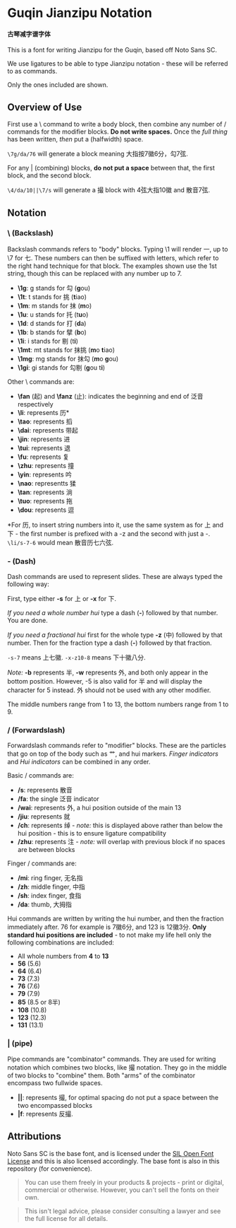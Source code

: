 # Guqin Jianzipu Notation

#### 古琴减字谱字体

This is a font for writing Jianzipu for the Guqin, based off Noto Sans SC.

We use ligatures to be able to type Jianzipu notation - these will be referred to as commands.

Only the ones included are shown.

## Overview of Use

First use a \ command to write a body block, then combine any number of / commands for the modifier blocks. **Do not write spaces.** Once the *full thing* has been written, *then* put a (halfwidth) space.

`\7g/da/76` will generate a block meaning 大指按7徽6分，勾7弦.

For any | (combining) blocks, **do not put a space** between that, the first block, and the second block.

`\4/da/10||\7/s` will generate a 撮 block with 4弦大指10徽 and 散音7弦.

## Notation

### \\ (Backslash)

Backslash commands refers to "body" blocks. Typing \\1 will render 一, up to \\7 for 七. These numbers can then be suffixed with letters, which refer to the right hand technique for that block. The examples shown use the 1st string, though this can be replaced with any number up to 7.

* **\\1g**: g stands for 勾 (**g**ou)
* **\\1t**: t stands for 挑 (**t**iao)
* **\\1m**: m stands for 抹 (**m**o)
* **\\1u**: u stands for 托 (t**u**o)
* **\\1d**: d stands for 打 (**d**a)
* **\\1b**: b stands for 擘 (**b**o)
* **\\1i**: i stands for 剔 (t**i**)
* **\\1mt**: mt stands for 抹挑 (**m**o **t**iao)
* **\\1mg**: mg stands for 抹勾 (**m**o **g**ou)
* **\\1gi**: gi stands for 勾剔 (**g**ou t**i**)

Other \\ commands are:

* **\\fan** (起) and **\\fanz** (止): indicates the beginning and end of 泛音 respectively
* **\\li**: represents 历*
* **\\tao**: represents 搯
* **\\dai**: represents 带起
* **\\jin**: represents 进
* **\\tui**: represents 退
* **\\fu**: represents 复
* **\\zhu**: represents 撞
* **\\yin**: represents 吟
* **\\nao**: representts 猱
* **\\tan**: represents 淌
* **\\tuo**: represents 拖
* **\\dou**: represents 逗

\*For 历, to insert string numbers into it, use the same system as for 上 and 下 - the first number is prefixed with a -z and the second with just a -. `\li/s-7-6` would mean 散音历七六弦.

### - (Dash)

Dash commands are used to represent slides. These are always typed the following way:

First, type either **-s** for 上 or **-x** for 下. 

*If you need a whole number hui* type a dash (**-**) followed by that number. You are done.

*If you need a fractional hui* first for the whole type **-z** (中) followed by that number. Then for the fraction type a dash (**-**) followed by that fraction.

`-s-7` means 上七徽. `-x-z10-8` means 下十徽八分.

*Note:* **-b** represents 半, **-w** represents 外, and both only appear in the bottom position. However, -5 is also valid for 半 and will display the character for 5 instead. 外 should not be used with any other modifier.

The middle numbers range from 1 to 13, the bottom numbers range from 1 to 9.

### / (Forwardslash)

Forwardslash commands refer to "modifier" blocks. These are the particles that go on top of the body such as 艹, and hui markers. *Finger indicators* and *Hui indicators* can be combined in any order. 

Basic / commands are:

* **/s**: represents 散音
* **/fa**: the single 泛音 indicator
* **/wai**: represents 外, a hui position outside of the main 13
* **/jiu**: represents 就
* **/ch**: represents 绰 - *note:* this is displayed above rather than below the hui position - this is to ensure ligature compatibility
* **/zhu**: represents 注 - *note:* will overlap with previous block if no spaces are between blocks


Finger / commands are:

* **/mi**: ring finger, 无名指
* **/zh**: middle finger, 中指
* **/sh**: index finger, 食指
* **/da**: thumb, 大拇指

Hui commands are written by writing the hui number, and then the fraction immediately after. 76 for example is 7徽6分, and 123 is 12徽3分. **Only standard hui positions are included** - to not make my life hell only the following combinations are included:

* All whole numbers from **4** to **13**
* **56** (5.6)
* **64** (6.4)
* **73** (7.3)
* **76** (7.6)
* **79** (7.9)
* **85** (8.5 or 8半)
* **108** (10.8)
* **123** (12.3)
* **131** (13.1)

### | (pipe)

Pipe commands are "combinator" commands. They are used for writing notation which combines two blocks, like 撮 notation. They go in the middle of two blocks to "combine" them. Both "arms" of the combinator encompass two fullwide spaces. 

* **||**: represents 撮, for optimal spacing do not put a space between the two encompassed blocks
* **|f**: represents 反撮.


## Attributions

Noto Sans SC is the base font, and is licensed under the [SIL Open Font License](https://scripts.sil.org/cms/scripts/page.php?site_id=nrsi&id=OFL) and this is also licensed accordingly. The base font is also in this repository (for convenience). 

>  You can use them freely in your products & projects - print or digital, commercial or otherwise. However, you can't sell the fonts on their own.

> This isn't legal advice, please consider consulting a lawyer and see the full license for all details. 
